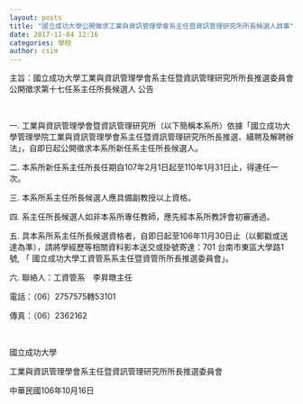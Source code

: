 ```yaml
---
layout: posts
title: "國立成功大學公開徵求工業與資訊管理學會系主任暨資訊管理研究所所長候選人啟事"
date: 2017-11-04 12:16
categories: 學校
author: csim
---
```


主旨：國立成功大學工業與資訊管理學會系主任暨資訊管理研究所所長推選委員會公開徵求第十七任系主任所長候選人 公告

 

一. 工業與資訊管理學會暨資訊管理研究所（以下簡稱本系所）依據「國立成功大學管理學院工業與資訊管理學會系主任暨資訊管理研究所所長推選、續聘及解聘辦法」，自即日起公開徵求本系所新任系主任所長候選人。

二. 本系所新任系主任所長任期自107年2月1日起至110年1月31日止，得連任一次。

三. 本系所系主任所長候選人應具備副教授以上資格。

四. 系主任所長候選人如非本系所專任教師，應先經本系所教評會初審通過。

五. 具本系所系主任所長候選資格者，自即日起至106年11月30日止（以郵戳或送達為準），請將學經歷等相關資料影本送交或掛號寄達：701 台南市東區大學路1號, 「 國立成功大學工資管系系主任暨資管所所長推選委員會｣。

六. 聯絡人：工資管系　李昇暾主任

電話：（06）2757575轉53101

傳真：（06）2362162

 

國立成功大學

工業與資訊管理學會系主任暨資訊管理研究所所長推選委員會 

中華民國106年10月16日
